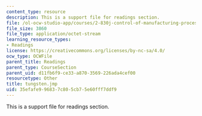 ```yaml
---
content_type: resource
description: This is a support file for readings section.
file: /ol-ocw-studio-app/courses/2-830j-control-of-manufacturing-processes-sma-6303-spring-2008/35efafe996837c805cb75e60fff7ddf9_tungsten.jmp
file_size: 3860
file_type: application/octet-stream
learning_resource_types:
- Readings
license: https://creativecommons.org/licenses/by-nc-sa/4.0/
ocw_type: OCWFile
parent_title: Readings
parent_type: CourseSection
parent_uid: d11fb6f9-ce33-a870-3569-226ada4cef00
resourcetype: Other
title: tungsten.jmp
uid: 35efafe9-9683-7c80-5cb7-5e60fff7ddf9
---
```

This is a support file for readings section.